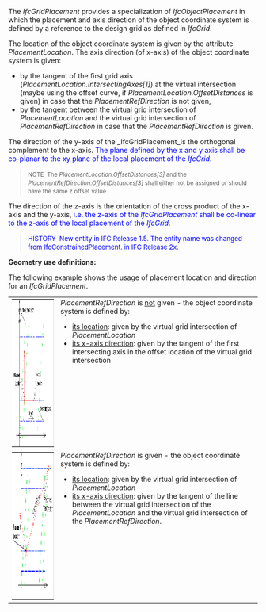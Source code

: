 ﻿The _IfcGridPlacement_ provides a specialization of _IfcObjectPlacement_ in which the placement and axis direction of the object coordinate system is defined by a reference to the design grid as defined in _IfcGrid_.

The location of the object coordinate system is given by the attribute _PlacementLocation_. The axis direction (of x-axis) of the object coordinate system is given:

* by the tangent of the first grid axis (_PlacementLocation.IntersectingAxes[1]_) at the virtual intersection (maybe using the offset curve, if _PlacementLocation.OffsetDistances_ is given) in case that the _PlacementRefDirection_ is not given,
* by the tangent between the virtual grid intersection of _PlacementLocation_ and the virtual grid intersection of _PlacementRefDirection_ in case that the _PlacementRefDirection_ is given.

The direction of the y-axis of the _IfcGridPlacement_is the orthogonal complement to the x-axis. <font color="#0000ff">The
plane defined by the x and y axis shall be co-planar to the xy plane of
the local placement of the <i>IfcGrid</i>.</font>&nbsp;

> <small>NOTE
&nbsp;The <i>PlacementLocation.OffsetDistances[3]</i>
and the <i>PlacementRefDirection.OffsetDistances[3]</i>
shall either not be assigned or should have the same z offset value.</small>
>

The direction of the z-axis is the orientation of the cross product of the x-axis and the y-axis, <font color="#0000ff">i.e. the z-axis of the <i>IfcGridPlacement</i>
shall be co-linear to the z-axis of the local placement of the <i>IfcGrid</i>.</font>

> <font color="#0000ff" size="-1">HISTORY
&nbsp;New entity in IFC Release 1.5. The entity name was changed
from
IfcConstrainedPlacement. in IFC Release 2x.</font>
> 


****Geometry use definitions**:**

The following example shows the usage of placement location and direction for an _IfcGridPlacement_.

<table cellpadding="2" cellspacing="2"> <tbody>
<tr> <td align="left" valign="top"><a href="drawings/IfcGridPlacement-Layout1.dwf"><img src="figures/ifcgridplacement-layout1.gif" alt="without ref direction" border="0" height="300" width="400"></a></td> <td align="left" valign="top"><i>PlacementRefDirection</i>
is <u>not</u> given - the object coordinate system is
defined by: <ul> <li><u>its location</u>:
given by the virtual
grid intersection of <i>PlacementLocation</i></li> <li><u>its
x-axis direction</u>: given by the
tangent of the first intersecting axis in the offset location of the
virtual grid intersection</li> </ul> </td> </tr>
<tr> <td align="left" valign="top"><a href="drawings/IfcGridPlacement-Layout2.dwf"><img src="figures/ifcgridplacement-layout2.gif" alt="with ref direction" border="0" height="300" width="400"></a></td> <td align="left" valign="top"><i>PlacementRefDirection</i>
is given - the object coordinate system is defined by: <ul> <li><u>its
location</u>: given by the virtual
grid intersection of <i>PlacementLocation</i></li> <li><u>its
x-axis direction</u>: given by the
tangent of the line between the virtual grid intersection of the <i>PlacementLocation</i>
and the virtual grid intersection of the <i>PlacementRefDirection</i>.</li>
</ul> </td> </tr> </tbody>
</table>